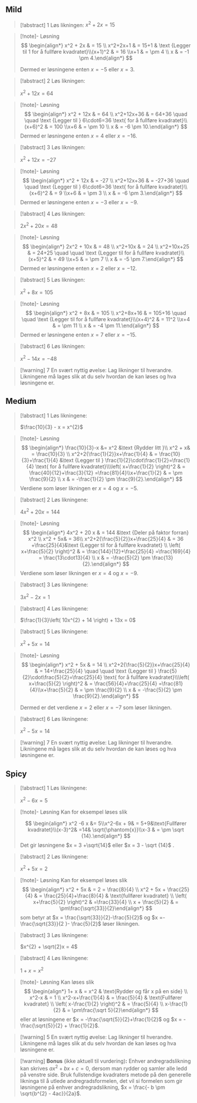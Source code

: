 
## Mild

> [!abstract] 1
> Løs likningen:
> $x^{2} + 2x = 15$

> [!note]- Løsning 
> $$
> \begin{align*} x^2 + 2x & = 15 \\ x^2+2x+1 & = 15+1 & \text {Legger til 1 for å fullføre kvadratet}\\(x+1)^2 & = 16 \\x+1 & = \pm 4 \\ x & = -1 \pm 4.\end{align*}
> $$ 
> 
> Dermed er løsningene enten $x = -5$ eller $x = 3$.

> [!abstract] 2
> Løs likningen:
> 
> $x^{2} + 12x = 64$

> [!note]- Løsning 
> $$
> \begin{align*} x^2 + 12x & = 64 \\ x^2+12x+36 & = 64+36 \quad \quad \text {Legger til } 6\cdot6=36 \text{ for å fullføre kvadratet}\\(x+6)^2 & = 100 \\x+6 & = \pm 10 \\ x & = -6 \pm 10.\end{align*}
> $$
> Dermed er løsningene enten $x=4$ eller $x=-16$.

> [!abstract] 3
> Løs likningen:
> 
> $x^{2} + 12x = - 27$

> [!note]- Løsning 
> $$
> \begin{align*} x^2 + 12x & = -27 \\ x^2+12x+36 & = -27+36 \quad \quad \text {Legger til } 6\cdot6=36 \text{ for å fullføre kvadratet}\\(x+6)^2 & = 9 \\x+6 & = \pm 3 \\ x & = -6 \pm 3.\end{align*}
> $$
> Dermed er løsningene enten $x=-3$ eller $x=-9$.


> [!abstract] 4
> Løs likningen:
> 
> $2x^{2} + 20x = 48$

> [!note]- Løsning 
> $$
> \begin{align*} 2x^2 + 10x & = 48 \\ x^2+10x & = 24 \\ x^2+10x+25 & = 24+25 \quad \quad \text {Legger til  for å fullføre kvadratet}\\(x+5)^2 & = 49 \\x+5 & = \pm 7 \\ x & = -5 \pm 7.\end{align*}
> $$
> Dermed er løsningene enten $x=2$ eller $x=-12$.

> [!abstract] 5
> Løs likningen:
> 
> $x^{2} + 8x = 105$

> [!note]- Løsning 
> $$
> \begin{align*} x^2 + 8x & = 105 \\ x^2+8x+16 & = 105+16 \quad \quad \text {Legger til for å fullføre kvadratet}\\(x+4)^2 & = 11^2 \\x+4 & = \pm 11 \\ x & = -4 \pm 11.\end{align*}
> $$
> Dermed er løsningene enten $x=7$ eller $x=-15$.

> [!abstract] 6
> Løs likningen:
> 
> $x^{2} - 14x = - 48$


> [!warning] 7 
> En svært nyttig øvelse: Lag likninger til hverandre. Likningene må lages slik at du selv hvordan de kan løses og hva løsningene er.

## Medium


> [!abstract] 1
> Løs likningene:
> 
> $\frac{10}{3} - x = x^{2}$

> [!note]- Løsning 
> $$
> \begin{align*} \frac{10}{3}-x &= x^2  &\text {Rydder litt }\\ x^2 + x& = \frac{10}{3} \\ x^2+2{\frac{1}{2}}x+\frac{1}{4} & = \frac{10}{3}+\frac{1}{4} &\text {Legger til } \frac{1}{2}\cdot\frac{1}{2}=\frac{1}{4} \text{ for å fullføre kvadratet}\\\left( x+\frac{1}{2} \right)^2 & = \frac{40}{12}+\frac{3}{12} =\frac{81}{4}\\x+\frac{1}{2} & = \pm \frac{9}{2} \\ x & = -\frac{1}{2} \pm \frac{9}{2}.\end{align*} 
> $$ 
> Verdiene som løser likningen er $x = 4$ og $x=-5$.

> [!abstract] 2
> Løs likningene:
> 
> $4x^{2} + 20x = 144$


> [!note]- Løsning 
> $$
> \begin{align*} 4x^2 + 20 x & = 144  &\text {Deler på faktor forran} x^2 \\ x^2 + 5x& = 36\\ x^2+2{\frac{5}{2}}x+\frac{25}{4} & = 36 +\frac{25}{4}&\text {Legger til for å fullføre kvadratet}
> \\
> \left( x+\frac{5}{2} \right)^2 & = \frac{144}{12}+\frac{25}{4} =\frac{169}{4} = \frac{13\cdot13}{4} \\ x & = -\frac{5}{2} \pm \frac{13}{2}.\end{align*} 
> $$
> Verdiene som løser likningen er $x = 4$ og $x=-9$.
    
> [!abstract] 3
> Løs likningene:
> 
> $3x^{2} - 2x = 1$


 > [!abstract] 4
 > Løs likningene:
 > 
 > $\frac{1}{3}\left( 10x^{2} + 14 \right) + 13x = 0$


   
> [!abstract] 5
> Løs likningene:
> 
> $x^{2} + 5x = 14$

> [!note]- Løsning 
> $$
> \begin{align*} x^2 + 5x & = 14 \\ x^2+2{\frac{5}{2}}x+\frac{25}{4} & = 14+\frac{25}{4} \quad \quad \text {Legger til } \frac{5}{2}\cdot\frac{5}{2}=\frac{25}{4} \text{ for å fullføre kvadratet}\\\left( x+\frac{5}{2} \right)^2 & = \frac{56}{4}+\frac{25}{4} =\frac{81}{4}\\x+\frac{5}{2} & = \pm \frac{9}{2} \\ x & = -\frac{5}{2} \pm \frac{9}{2}.\end{align*} 
> $$
> 
> Dermed er det verdiene $x=2$ eller $x=-7$ som løser likningen.
    
> [!abstract] 6
> Løs likningene:
> 
> $x^{2} - 5x = 14$



> [!warning] 7
> En svært nyttig øvelse: Lag likninger til hverandre. Likningene må lages slik at du selv hvordan de kan løses og hva løsningene er.

## Spicy


> [!abstract] 1
> Løs likningene:
> 
> $x^{2} - 6x = 5$
   
> [!note]- Løsning 
> Kan for eksempel løses slik 
> 
> $$
> \begin{align*} x^2 -6 x  &= 5\\x^2-6x + 9& = 5+9&\text{Fullfører kvadratet}\\(x-3)^2& =14& \sqrt{\phantom{x}}\\x-3 &  = \pm \sqrt {14}.\end{align*} 
> $$
> Det gir løsningene $x = 3 +\sqrt{14}$ eller $x = 3 - \sqrt {14}$ .
 
> [!abstract] 2
> Løs likningene:
> 
> $x^{2} + 5x = 2$


> [!note]- Løsning 
> Kan for eksempel løses slik 
> $$
> \begin{align*} x^2 + 5x & = 2 = \frac{8}{4} \\ x^2 + 5x + \frac{25}{4} & = \frac{25}{4}+\frac{8}{4} & \text{fullfører kvadratet} \\ \left( x+\frac{5}{2}  \right)^2 & =\frac{33}{4} \\ x + \frac{5}{2} & = \pm\frac{\sqrt{33}}{2}\end{align*} 
> $$ 
> som betyr at $x = \frac{\sqrt{33}}{2}-\frac{5}{2}$ og $x =-\frac{\sqrt{33}}{2 }- \frac{5}{2}$ løser likningen.
    
> [!abstract] 3
> Løs likningene:
> 
> $x^{2} + \sqrt{2}x = 4$
   


> [!abstract] 4
> Løs likningene:
> 
>  $1 + x = x^{2}$

> [!note]- Løsning 
> Kan løses slik 
> $$
> \begin{align*} 1+ x & = x^2  & \text{Rydder og får x på en side} \\ x^2-x  & = 1 \\ x^2-x+\frac{1}{4} & = \frac{5}{4} & \text{Fullfører kvadratet} \\ \left( x-\frac{1}{2} \right)^2 & = \frac{5}{4} \\ x-\frac{1}{2} & = \pm\frac{\sqrt 5}{2}\end{align*}
> $$
>  eller at løsningene er $x =  -\frac{\sqrt{5}}{2}+\frac{1}{2}$ og $x = -\frac{\sqrt{5}}{2} + \frac{1}{2}$.

> [!warning] 5
> En svært nyttig øvelse: Lag likninger til hverandre. Likningene må lages slik at du selv hvordan de kan løses og hva løsningene er.


> [!warning]  **Bonus** (ikke aktuell til vurdering)**:** 
> Enhver andregradslikning kan skrives $ax^{2} + bx + c = 0$, dersom man rydder og samler alle ledd på venstre side. Bruk fullstendige kvadraters metode på den generelle likninga til å utlede andregradsformelen, det vil si formelen som gir løsningene på enhver andregradslikning, $x = \frac{- b \pm \sqrt{b^{2} - 4ac}}{2a}$.
